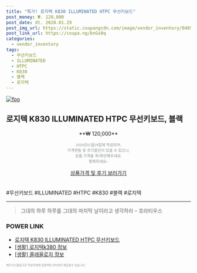 ```yaml
--- 
title: "특가! 로지텍 K830 ILLUMINATED HTPC 무선키보드" 
post_money: ₩. 120,000 
post_date: dt. 2020.01.29 
post_img_url: https://static.coupangcdn.com/image/vendor_inventory/0465/f3ffb8a4db5fa4eca962cd6602df09c1696dece0f103a0aff67753d59f2d.jpg 
post_link_url: https://coupa.ng/bnGs0q 
categories: 
  - vendor_inventory 
tags: 
  - 무선키보드 
  - ILLUMINATED 
  - HTPC 
  - K830 
  - 블랙 
  - 로지텍 
--- 
```

[![foo](https://static.coupangcdn.com/image/vendor_inventory/0465/f3ffb8a4db5fa4eca962cd6602df09c1696dece0f103a0aff67753d59f2d.jpg)](https://coupa.ng/bnGs0q) 

## 로지텍 K830 ILLUMINATED HTPC 무선키보드, 블랙 
<p style="text-align: center;">**₩ 120,000**</p> 
<p style="text-align: center;"><span style="color: #898c8f; font-family: Georgia,Times,serif; font-size: 0.75em;">2020년01월29일에 작성되어, <br>가격변동 및 추가할인이 있을 수 있으니,<br> 상품 가격을 꼭!확인해주세요.<br>행복하세요~</span> 
</p>	 
<div markdown="0" style="text-align: center;"><a href="https://coupa.ng/bnGs0q" class="btn btn--success">상품가격 및 후기 보러가기</a></div> 
<br><br> 
  #무선키보드 #ILLUMINATED #HTPC #K830 #블랙 #로지텍 
<hr> 

> 그대의 하루 하루를 그대의 마지막 날이라고 생각하라 – 호라티우스 


### POWER LINK

* <a href="https://blog.naver.com/fasyy4321/221788805023" target="_blank">로지텍 K830 ILLUMINATED HTPC 무선키보드</a>
* <a href="https://blog.naver.com/sakai111/221756978942" target="_blank"> [생활] 로지텍k380 정보 </a>
* <a href="https://blog.naver.com/sakai111/221769787044" target="_blank"> [생활] 콜레올로지 정보 </a>

<span style="color: #898c8f; font-family: Georgia,Times,serif; font-size: 0.55em;">파트너스활동으로 작성자에게 일정액의 커미션이 제공될수 있습니다.</span> 
